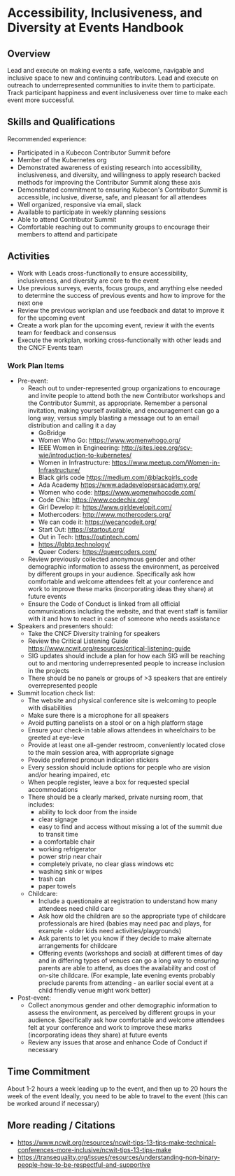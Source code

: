 # Accessibility, Inclusiveness, and Diversity at Events Handbook

## Overview
Lead and execute on making events a safe, welcome, navigable and inclusive space to new and continuing contributors. Lead and execute on outreach to underrepresented communities to invite them to participate. Track participant happiness and event inclusiveness over time to make each event more successful.

## Skills and Qualifications

Recommended experience: 
- Participated in a Kubecon Contributor Summit before
- Member of the Kubernetes org 
- Demonstrated awareness of existing research into accessibility, inclusiveness, and diversity, and willingness to apply research backed methods for improving the Contributor Summit along these axis
- Demonstrated commitment to ensuring Kubecon's Contributor Summit is accessible, inclusive, diverse, safe, and pleasant for all attendees
- Well organized, responsive via email, slack
- Available to participate in weekly planning sessions 
- Able to attend Contributor Summit 
- Comfortable reaching out to community groups to encourage their members to attend and participate 

## Activities  

- Work with Leads cross-functionally to ensure accessibility, inclusiveness, and diversity are core to the event  
- Use previous surveys, events, focus groups, and anything else needed to determine the success of previous events and how to improve for the next one 
- Review the previous workplan and use feedback and datat to improve it for the upcoming event 
- Create a work plan for the upcoming event, review it with the events team for feedback and consensus  
- Execute the workplan, working cross-functionally with other leads and the CNCF Events team

### Work Plan Items 

- Pre-event: 
  * Reach out to under-represented group organizations to encourage and invite people to attend both the new Contributor workshops and the Contributor Summit, as appropriate. Remember a personal invitation, making yourself available, and encouragement can go a long way, versus simply blasting a message out to an email distribution and calling it a day
    - GoBridge 
    - Women Who Go: https://www.womenwhogo.org/ 
    - IEEE Women in Engineering: http://sites.ieee.org/scv-wie/introduction-to-kubernetes/ 
    - Women in Infrastructure: https://www.meetup.com/Women-in-Infrastructure/ 
    - Black girls code https://medium.com/@blackgirls_code 
    - Ada Academy https://www.adadevelopersacademy.org/
    - Women who code: https://www.womenwhocode.com/ 
    - Code Chix: https://www.codechix.org/ 
    - Girl Develop it: https://www.girldevelopit.com/ 
    - Mothercoders: http://www.mothercoders.org/ 
    - We can code it: https://wecancodeit.org/
    - Start Out: https://startout.org/
    - Out in Tech: https://outintech.com/
    - https://lgbtq.technology/
    - Queer Coders: https://queercoders.com/ 
  * Review previously collected anonymous gender and other demographic information to assess the environment, as perceived by different groups in your audience. Specifically ask how comfortable and welcome attendees felt at your conference and work to improve these marks (incorporating ideas they share) at future events
  * Ensure the Code of Conduct is linked from all official communications including the website, and that event staff is familiar with it and how to react in case of someone who needs assistance
- Speakers and presenters should: 
  * Take the CNCF Diversity training for speakers 
  * Review the Critical Listening Guide https://www.ncwit.org/resources/critical-listening-guide 
  * SIG updates should include a plan for how each SIG will be reaching out to and mentoring underrepresented people to increase inclusion in the projects 
  * There should be no panels or groups of >3 speakers that are entirely overrepresented people
- Summit location check list: 
  * The website and physical conference site is welcoming to people with disabilities
  * Make sure there is a microphone for all speakers
  * Avoid putting panelists on a stool or on a high platform stage
  * Ensure your check-in table allows attendees in wheelchairs to be greeted at eye-leve
  * Provide at least one all-gender restroom, conveniently located close to the main session area, with appropriate signage
  * Provide preferred pronoun indication stickers 
  * Every session should include options for people who are vision and/or hearing impaired, etc
  * When people register, leave a box for requested special accommodations
  * There should be a clearly marked, private nursing room, that includes: 
    - ability to lock door from the inside 
    - clear signage 
    - easy to find and access without missing a lot of the summit due to transit time 
    - a comfortable chair 
    - working refrigerator 
    - power strip near chair 
    - completely private, no clear glass windows etc 
    - washing sink or wipes 
    - trash can 
    - paper towels
  * Childcare: 
    - Include a questionaire at registration to understand how many attendees need child care
    - Ask how old the children are so the appropriate type of childcare professionals are hired (babies may need pac and plays, for example - older kids need activities/playgrounds)
    - Ask parents to let you know if they decide to make alternate arrangements for childcare 
    - Offering events (workshops and social) at different times of day and in differing types of venues can go a long way to ensuring parents are able to attend, as does the availability and cost of on-site childcare. (For example, late evening events probably preclude parents from attending - an earlier social event at a child friendly venue might work better) 
 - Post-event: 
    * Collect anonymous gender and other demographic information to assess the environment, as perceived by different groups in your audience. Specifically ask how comfortable and welcome attendees felt at your conference and work to improve these marks (incorporating ideas they share) at future events
    * Review any issues that arose and enhance Code of Conduct if necessary 

## Time Commitment

About 1-2 hours a week leading up to the event, and then up to 20 hours the week of the event
Ideally, you need to be able to travel to the event (this can be worked around if necessary) 


## More reading / Citations 
- https://www.ncwit.org/resources/ncwit-tips-13-tips-make-technical-conferences-more-inclusive/ncwit-tips-13-tips-make 
- https://transequality.org/issues/resources/understanding-non-binary-people-how-to-be-respectful-and-supportive
